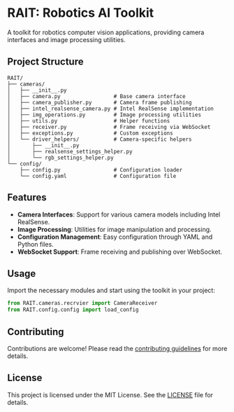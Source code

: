 # RAIT: Robotics AI Toolkit
A toolkit for robotics computer vision applications, providing camera interfaces and image processing utilities.

## Project Structure
```
RAIT/
├── cameras/
│   ├── __init__.py
│   ├── camera.py                 # Base camera interface
│   ├── camera_publisher.py       # Camera frame publishing
│   ├── intel_realsense_camera.py # Intel RealSense implementation
│   ├── img_operations.py         # Image processing utilities
│   ├── utils.py                  # Helper functions
│   ├── receiver.py               # Frame receiving via WebSocket
│   ├── exceptions.py             # Custom exceptions
│   └── driver_helpers/           # Camera-specific helpers
│       ├── __init__.py
│       ├── realsense_settings_helper.py
│       └── rgb_settings_helper.py
└── config/
    ├── config.py                 # Configuration loader
    └── config.yaml               # Configuration file
```

## Features
- **Camera Interfaces**: Support for various camera models including Intel RealSense.
- **Image Processing**: Utilities for image manipulation and processing.
- **Configuration Management**: Easy configuration through YAML and Python files.
- **WebSocket Support**: Frame receiving and publishing over WebSocket.

<!-- ## Installation
To install the toolkit, run:
```sh
pip install RAIT-toolkit
``` -->

## Usage
Import the necessary modules and start using the toolkit in your project:
```python
from RAIT.cameras.recrvier import CameraReceiver
from RAIT.config.config import load_config
```

## Contributing
Contributions are welcome! Please read the [contributing guidelines](CONTRIBUTING.md) for more details.

## License
This project is licensed under the MIT License. See the [LICENSE](LICENSE) file for details.